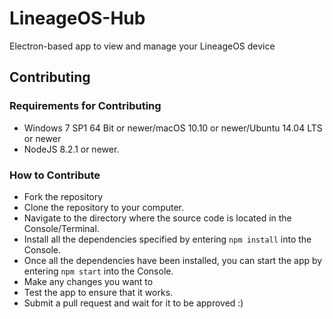 # LineageOS-Hub
Electron-based app to view and manage your LineageOS device

## Contributing

### Requirements for Contributing
* Windows 7 SP1 64 Bit or newer/macOS 10.10 or newer/Ubuntu 14.04 LTS or newer
* NodeJS 8.2.1 or newer.

### How to Contribute
* Fork the repository
* Clone the repository to your computer.
* Navigate to the directory where the source code is located in the Console/Terminal.
* Install all the dependencies specified by entering ``npm install`` into the Console.
* Once all the dependencies have been installed, you can start the app by entering ``npm start`` into the Console.
* Make any changes you want to
* Test the app to ensure that it works.
* Submit a pull request and wait for it to be approved :)
